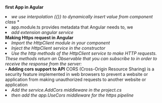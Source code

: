 **first App in Agular**
*<li>we use interpolation {{}} to dynamically insert value from component class*
*<li>app.module.ts provides metadata that Angular needs to, we
*<li>add extension angular service*<br> 
 **Making Https request in Angular** 
*<li> Import the HttpClient module in your component*
*<li>Inject the HttpClient service in the constructor*
*<li>Use the http methods of the HttpClient service to make HTTP requests. These methods return an Observable that you can subscribe to in order to receive the response from the server:*<br>
**- Adding cors support to API**
CORS (Cross-Origin Resource Sharing) is a security feature implemented in web browsers to prevent a website or application from making unauthorized requests to another website or application
*<li> Add the service.AddCors middleware in the project.cs*
*<li> then add the app.UseCors middleware for the https pipeline*